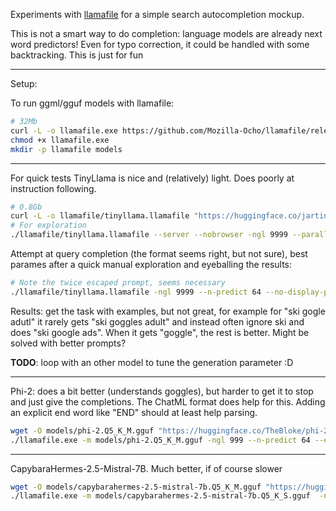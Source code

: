 Experiments with [llamafile](https://github.com/Mozilla-Ocho/llamafile) for a simple search autocompletion mockup.

This is not a smart way to do completion: language models are already next word predictors! Even for typo correction, it could be handled with some backtracking. This is just for fun

---

Setup:

To run ggml/gguf models with llamafile:
```bash
# 32Mb
curl -L -o llamafile.exe https://github.com/Mozilla-Ocho/llamafile/releases/download/0.6.2/llamafile-0.6.2
chmod +x llamafile.exe
mkdir -p llamafile models
```

---

For quick tests TinyLlama is nice and (relatively) light. Does poorly at instruction following.
```bash
# 0.8Gb
curl -L -o llamafile/tinyllama.llamafile "https://huggingface.co/jartine/TinyLlama-1.1B-Chat-v1.0-GGUF/resolve/main/TinyLlama-1.1B-Chat-v1.0.Q5_K_M.llamafile?download=true" && chmod +x tinyllama.llamafile
# For exploration
./llamafile/tinyllama.llamafile --server --nobrowser -ngl 9999 --parallel 2 --port 8080
```

Attempt at query completion (the format seems right, but not sure), best parames after a quick manual exploration and eyeballing the results:
```bash
# Note the twice escaped prompt, seems necessary
./llamafile/tinyllama.llamafile -ngl 9999 --n-predict 64 --no-display-prompt --escape --temp 0.6 --top-k 100 --top-p 0.7 --p-accept 0.0 -p "'$(cat prompts/tinyllama.txt)'" 2>/dev/null
```

Results: get the task with examples, but not great, for example for "ski gogle adutl" it rarely gets "ski goggles adult" and instead often ignore ski and does "ski google ads". When it gets "goggle", the rest is better. Might be solved with better prompts?

**TODO**: loop with an other model to tune the generation parameter :D

---

Phi-2: does a bit better (understands goggles), but harder to get it to stop and just give the completions. The ChatML format does help for this. Adding an explicit end word like "END" should at least help parsing.

```bash
wget -O models/phi-2.Q5_K_M.gguf "https://huggingface.co/TheBloke/phi-2-GGUF/resolve/main/phi-2.Q5_K_M.gguf?download=true"
./llamafile.exe -m models/phi-2.Q5_K_M.gguf -ngl 999 --n-predict 64 --escape --temp 0.8 --top-k 100 --top-p 0.95 --p-accept 0.0 -p "$(cat prompts/phi2.txt)" 2>/dev/null
```

---

CapybaraHermes-2.5-Mistral-7B. Much better, if of course slower

```bash
wget -O models/capybarahermes-2.5-mistral-7b.Q5_K_M.gguf "https://huggingface.co/TheBloke/CapybaraHermes-2.5-Mistral-7B-GGUF/resolve/main/capybarahermes-2.5-mistral-7b.Q5_K_M.gguf?download=true"
./llamafile.exe -m models/capybarahermes-2.5-mistral-7b.Q5_K_S.gguf  -ngl 999 --n-predict 64 --escape --mirostat 2 -p "$(cat prompts/chatml.txt)" 2>/dev/null
```
